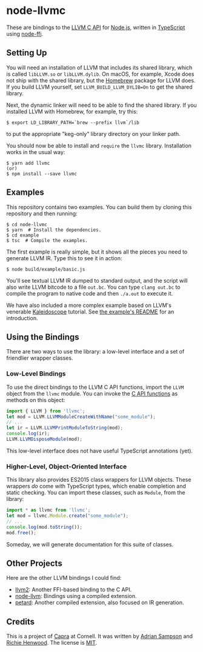 node-llvmc
==========

These are bindings to the [LLVM C API][llvm-c] for [Node.js][], written in [TypeScript][] using [node-ffi][].

[llvm-c]: http://llvm.org/doxygen/group__LLVMC.html
[node.js]: https://nodejs.org/en/
[typescript]: https://www.typescriptlang.org
[node-ffi]: https://github.com/node-ffi/node-ffi


Setting Up
----------

You will need an installation of LLVM that includes its shared library, which is called `libLLVM.so` or `libLLVM.dylib`. On macOS, for example, Xcode does not ship with the shared library, but the [Homebrew][] package for LLVM does. If you build LLVM yourself, set `LLVM_BUILD_LLVM_DYLIB=On` to get the shared library.

[Homebrew]: https://brew.sh

Next, the dynamic linker will need to be able to find the shared library. If you installed LLVM with Homebrew, for example, try this:

    $ export LD_LIBRARY_PATH=`brew --prefix llvm`/lib

to put the appropriate "keg-only" library directory on your linker path.

You should now be able to install and `require` the `llvmc` library. Installation works in the usual way:

    $ yarn add llvmc
    (or)
    $ npm install --save llvmc


Examples
--------

This repository contains two examples. You can build them by cloning this repository and then running:

    $ cd node-llvmc
    $ yarn  # Install the dependencies.
    $ cd example
    $ tsc  # Compile the examples.

The first example is really simple, but it shows all the pieces you need to generate LLVM IR. Type this to see it in action:

    $ node build/example/basic.js

You'll see textual LLVM IR dumped to standard output, and the script will also write LLVM bitcode to a file `out.bc`. You can type `clang out.bc` to compile the program to native code and then `./a.out` to execute it.

We have also included a more complex example based on LLVM's venerable [Kaleidoscope][] tutorial. See [the example's README](example/kaleidoscope/README.md) for an introduction.

[Kaleidoscope]: http://llvm.org/docs/tutorial/index.html


Using the Bindings
------------------

There are two ways to use the library: a low-level interface and a set of friendlier wrapper classes.

### Low-Level Bindings

To use the direct bindings to the LLVM C API functions, import the `LLVM` object from the `llvmc` module. You can invoke the [C API functions][llvm-c] as methods on this object:

```typescript
import { LLVM } from 'llvmc';
let mod = LLVM.LLVMModuleCreateWithName("some_module");
// ...
let ir = LLVM.LLVMPrintModuleToString(mod);
console.log(ir);
LLVM.LLVMDisposeModule(mod);
```

This low-level interface does not have useful TypeScript annotations (yet).

### Higher-Level, Object-Oriented Interface

This library also provides ES2015 class wrappers for LLVM objects. These wrappers *do* come with TypeScript types, which enable completion and static checking. You can import these classes, such as `Module`, from the library:

```typescript
import * as llvmc from 'llvmc';
let mod = llvmc.Module.create("some_module");
// ...
console.log(mod.toString());
mod.free();
```

Someday, we will generate documentation for this suite of classes.


Other Projects
--------------

Here are the other LLVM bindings I could find:

* [llvm2](https://github.com/dirk/llvm2): Another FFI-based binding to the C API.
* [node-llvm](https://github.com/kevinmehall/node-llvm): Bindings using a compiled extension.
* [petard](https://github.com/couchand/petard): Another compiled extension, also focused on IR generation.


Credits
-------

This is a project of [Capra][] at Cornell. It was written by [Adrian Sampson][adrian] and [Richie Henwood][richie]. The license is [MIT][].

[MIT]: https://opensource.org/licenses/MIT
[richie]: https://github.com/rhenwood39
[adrian]: http://www.cs.cornell.edu/~asampson/
[capra]: https://capra.cs.cornell.edu
